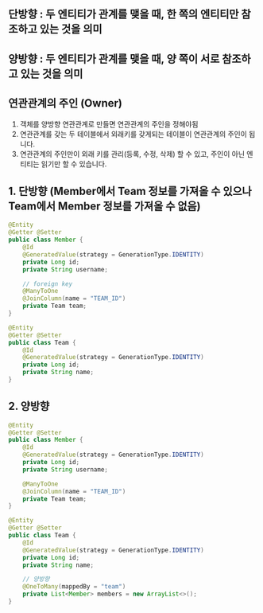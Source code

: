 ## 단방향 : 두 엔티티가 관계를 맺을 때, 한 쪽의 엔티티만 참조하고 있는 것을 의미
## 양방향 : 두 엔티티가 관계를 맺을 때, 양 쪽이 서로 참조하고 있는 것을 의미

## 연관관계의 주인 (Owner) 
1. 객체를 양방향 연관관계로 만들면 연관관계의 주인을 정해야됨
2. 연관관계를 갖는 두 테이블에서 외래키를 갖게되는 테이블이 연관관계의 주인이 됩니다.
3. 연관관계의 주인만이 외래 키를 관리(등록, 수정, 삭제) 할 수 있고, 주인이 아닌 엔티티는 읽기만 할 수 있습니다.

## 1. 단방향 (Member에서 Team 정보를 가져올 수 있으나 Team에서 Member 정보를 가져올 수 없음)
```java
@Entity
@Getter @Setter
public class Member {
    @Id
    @GeneratedValue(strategy = GenerationType.IDENTITY)
    private Long id;
    private String username;

    // foreign key
    @ManyToOne
    @JoinColumn(name = "TEAM_ID")
    private Team team;
}

@Entity
@Getter @Setter
public class Team {
    @Id
    @GeneratedValue(strategy = GenerationType.IDENTITY)
    private Long id;
    private String name;
}
```

## 2. 양방향
```java
@Entity
@Getter @Setter
public class Member {
    @Id
    @GeneratedValue(strategy = GenerationType.IDENTITY)
    private Long id;
    private String username;

    @ManyToOne
    @JoinColumn(name = "TEAM_ID")
    private Team team;
}

@Entity
@Getter @Setter
public class Team {
    @Id
    @GeneratedValue(strategy = GenerationType.IDENTITY)
    private Long id;
    private String name;

    // 양방향
    @OneToMany(mappedBy = "team")
    private List<Member> members = new ArrayList<>(); 
}
```
